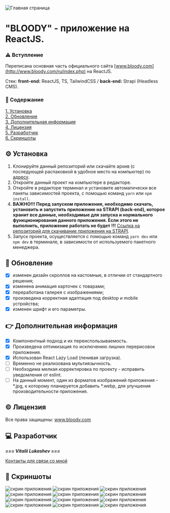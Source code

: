 ![Главная страница](./src/assets/redmi/img_1.jpg)
# "BLOODY" - приложение на ReactJS.
### ⚠ Вступление
Переписана основная часть официального сайта [www.bloody.com](http://www.bloody.com/ru/index.php) на ReactJS.

Стек: **front-end:** ReactJS, TS, TailwindCSS / **back-end:** Strapi (Headless CMS).

### 📓 Содержание

[1. Установка](#install)\
[2. Обновление](#update)\
[3. Дополнительная информация](#info)\
[4. Лицензия](#license)\
[5. Разработчик](#developer)\
[6. Скриншоты](#screenshots)

## ⚙ Установка

1. Клонируйте данный репозиторий или скачайте архив (с последующей распаковкой в удобное место на компьютер) по [адресу](https://github.com/lukashevVitaliy/Bloody).
2. Откройте данный проект на компьютере в редакторе.
3. Откройте в редакторе терминал и установите автоматически все пакеты зависимостей проекта, с помощью команд `yarn` или `npm install`.
4. **ВАЖНО!!! Перед запуском приложения, необходимо скачать, установить и запустить приложение на STRAPI (back-end), которое хранит все данные, необходимые для запуска и нормального функционирования данного приложения. Если этого не выполнить, приложение работать не будет !!!**
   [Ссылка на репозиторий для скачивание приложения на STRAPI](https://github.com/lukashevVitaliy/Bloody-and-Strapi).
5. Запуск проекта, осуществляется с помощью команд `yarn dev` или `npm dev` в терминале, в зависимости от используемого пакетного менеджера.

## 📌 Обновление

- [x] изменен дизайн скроллов на кастомные, в отличии от стандартного решения;
- [x] изменена анимация карточек с товарами;
- [x] переработана галерея с изображениями;
- [x] произведена корректная адаптация под desktop и mobile устройства;
- [x] изменен шрифт и его параметры.

## 👉 Дополнительная информация

- [x] Компонентный подход и их переиспользываемость.
- [x] Произведена оптимизация по исключению лишних перерисовок приложения.
- [x] Использован React Lazy Load (ленивая загрузка).
- [ ] Временно не реализована мультиязычность.
- [ ] Необходима мелкая корректировка по проекту - исправить уведомления от eslint.
- [ ] На данный момент, один из форматов изображений приложения - \*.jpg, к которому планируется добавить \*.webp, для улучшения производительности приложения.

## © Лицензия

Все права защищены: www.bloody.com

## 💻 Разработчик

**_=== Vitalii Lukashev ===_**

[Контакты для связи со мной](https://github.com/lukashevVitaliy)

## 👀 Скриншоты

![скрин приложения](./src/assets/redmi/mice.jpg)
![скрин приложения](./src/assets/redmi/mouse_1.jpg)
![скрин приложения](./src/assets/redmi/mouse_2.jpg)
![скрин приложения](./src/assets/redmi/mouse_3.jpg)
![скрин приложения](./src/assets/redmi/mouse_4.jpg)
![скрин приложения](./src/assets/redmi/mouse_5.jpg)
![скрин приложения](./src/assets/redmi/mouse_6.jpg)
![скрин приложения](./src/assets/redmi/press-center_1.jpg)
![скрин приложения](./src/assets/redmi/press-center_2.jpg)
![скрин приложения](./src/assets/redmi/gallery.jpg)
![скрин приложения](./src/assets/redmi/download.jpg)
![скрин приложения](./src/assets/redmi/shop.jpg)
